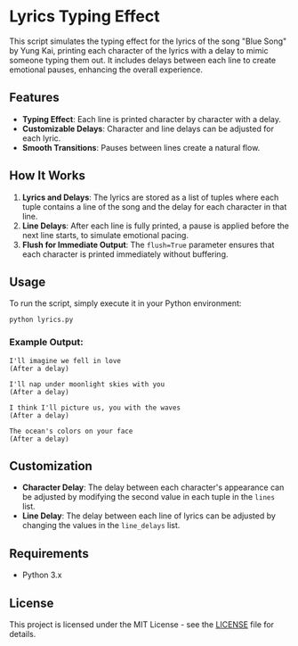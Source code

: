# Lyrics Typing Effect

This script simulates the typing effect for the lyrics of the song "Blue Song" by Yung Kai, printing each character of the lyrics with a delay to mimic someone typing them out. It includes delays between each line to create emotional pauses, enhancing the overall experience.

## Features

- **Typing Effect**: Each line is printed character by character with a delay.
- **Customizable Delays**: Character and line delays can be adjusted for each lyric.
- **Smooth Transitions**: Pauses between lines create a natural flow.

## How It Works

1. **Lyrics and Delays**: The lyrics are stored as a list of tuples where each tuple contains a line of the song and the delay for each character in that line.
2. **Line Delays**: After each line is fully printed, a pause is applied before the next line starts, to simulate emotional pacing.
3. **Flush for Immediate Output**: The `flush=True` parameter ensures that each character is printed immediately without buffering.

## Usage

To run the script, simply execute it in your Python environment:

```
python lyrics.py
```

### Example Output:

```
I'll imagine we fell in love
(After a delay)

I'll nap under moonlight skies with you
(After a delay)

I think I'll picture us, you with the waves
(After a delay)

The ocean's colors on your face
(After a delay)

```


## Customization

- **Character Delay**: The delay between each character's appearance can be adjusted by modifying the second value in each tuple in the `lines` list.
- **Line Delay**: The delay between each line of lyrics can be adjusted by changing the values in the `line_delays` list.

## Requirements

- Python 3.x

## License

This project is licensed under the MIT License - see the [LICENSE](LICENSE) file for details.
